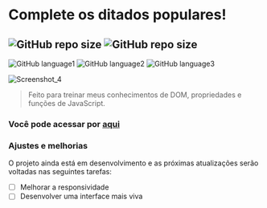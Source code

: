 # Complete os ditados populares!

![GitHub repo size](https://img.shields.io/github/repo-size/brinobruno/DASO-confeitaria?style=for-the-badge)
![GitHub repo size](https://img.shields.io/github/last-commit/brinobruno/daso-confeitaria/main?style=for-the-badge)
---
![GitHub language1](https://img.shields.io/badge/JavaScript-323330?style=for-the-badge&logo=javascript&logoColor=F7DF1E)
![GitHub language2](https://img.shields.io/badge/CSS3-1572B6?style=for-the-badge&logo=css3&logoColor=white)
![GitHub language3](https://img.shields.io/badge/HTML5-E34F26?style=for-the-badge&logo=html5&logoColor=white)

![Screenshot_4](https://user-images.githubusercontent.com/81701584/130104012-653b6496-8a5e-4ba4-9982-8040ea693761.png)
> Feito para treinar meus conhecimentos de DOM, propriedades e funções de JavaScript.

### Você pode acessar por [aqui]

### Ajustes e melhorias

O projeto ainda está em desenvolvimento e as próximas atualizações serão voltadas nas seguintes tarefas:

- [ ] Melhorar a responsividade
- [ ] Desenvolver uma interface mais viva

[aqui]: https://complete-ditados.vercel.app/
